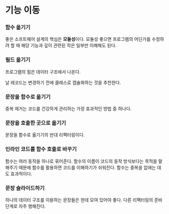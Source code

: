 # 기능 이동

### 함수 옮기기

좋은 소프트웨어 설계의 핵심은 **모듈성**이다. 모듈성 좋으면 프로그램의 어딘가를 수정하려 할 때 해당 기능과 깊이 관련된 작은 일부만 이해해도 된다.

### 필드 옮기기

프로그램의 힘은 데이터 구조에서 나온다.

날 레코드는 변경하기 전에 클래스로 캡슐화하는 것을 추천한다.

### 문장을 함수로 옮기기

중복 제거는 코드를 건강하게 관리하는 가장 효과적인 방법 중 하나다.

### 문장을 호출한 곳으로 옮기기

문장을 함수로 옮기기의 반대 리팩터링이다.

### 인라인 코드를 함수 호출로 바꾸기

함수는 여러 동작을 하나로 묶어준다. 함수의 이름이 코드의 동작 방식보다는 목적을 말해주기 때문에 함수를 활용하면 코드를 이해하기가 쉬워진다. 함수는 중복을 없애는 데도 효과적이다.

### 문장 슬라이드하기

하나의 데이터 구조를 이용하는 문장들은 한데 모여 있어야 좋다. 다른 리팩터링의 준비 단계로 자주 행해진다.